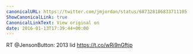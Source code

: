 ```yaml
---
canonicalURL: https://twitter.com/jmjordan/status/687328186833711105
ShowCanonicalLink: true
CanonicalLinkText: View original on
date: 2016-01-13T17:39:44+00:00
---
```

RT @JensonButton: 2013 lid https://t.co/wRi9nGftjp